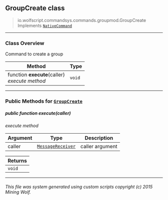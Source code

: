 ## GroupCreate __class__

>io.wolfscript.commandsys.commands.groupmod.GroupCreate
>Implements [`NativeCommand`](../../NativeCommand.md)

---

### Class Overview

Command to create a group

Method | Type   
--- | :--- 
 function __execute__(caller) <br> _execute method_ | `void`



---


### Public Methods for [`GroupCreate`](GroupCreate.md)

##### <a id='execute'></a>public  function __execute__(caller)

_execute method_

Argument | Type | Description  
--- | --- | --- 
caller | [`MessageReceiver`](../../../chat/MessageReceiver.md) | caller argument

Returns | 
--- | 
`void` |


---


###### This file was system generated using custom scripts copyright (c) 2015 Mining Wolf.
	

